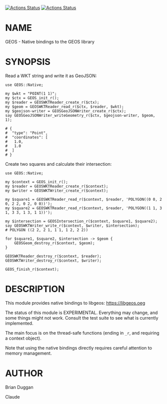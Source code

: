 [![Actions Status](https://github.com/bduggan/raku-geos/actions/workflows/linux.yml/badge.svg)](https://github.com/bduggan/raku-geos/actions/workflows/linux.yml)
[![Actions Status](https://github.com/bduggan/raku-geos/actions/workflows/macos.yml/badge.svg)](https://github.com/bduggan/raku-geos/actions/workflows/macos.yml)

NAME
====

GEOS - Native bindings to the GEOS library

SYNOPSIS
========

Read a WKT string and write it as GeoJSON:

    use GEOS::Native;

    my $wkt = "POINT(1 1)";
    my $ctx = GEOS_init_r();
    my $reader = GEOSWKTReader_create_r($ctx);
    my $geom = GEOSWKTReader_read_r($ctx, $reader, $wkt);
    my $geojson-writer = GEOSGeoJSONWriter_create_r($ctx);
    say GEOSGeoJSONWriter_writeGeometry_r($ctx, $geojson-writer, $geom, 1);

    # {
    #  "type": "Point",
    #  "coordinates": [
    #   1.0,
    #   1.0
    #  ]
    # }

Create two squares and calculate their intersection:

    use GEOS::Native;

    my $context = GEOS_init_r();
    my $reader = GEOSWKTReader_create_r($context);
    my $writer = GEOSWKTWriter_create_r($context);

    my $square1 = GEOSWKTReader_read_r($context, $reader, 'POLYGON((0 0, 2 0, 2 2, 0 2, 0 0))');
    my $square2 = GEOSWKTReader_read_r($context, $reader, 'POLYGON((1 1, 3 1, 3 3, 1 3, 1 1))');
     
    my $intersection = GEOSIntersection_r($context, $square1, $square2);
    say GEOSWKTWriter_write_r($context, $writer, $intersection);
    # POLYGON ((2 2, 2 1, 1 1, 1 2, 2 2))

    for $square1, $square2, $intersection -> $geom {
        GEOSGeom_destroy_r($context, $geom);
    }

    GEOSWKTReader_destroy_r($context, $reader);
    GEOSWKTWriter_destroy_r($context, $writer);

    GEOS_finish_r($context);

DESCRIPTION
===========

This module provides native bindings to libgeos: https://libgeos.oeg

The status of this module is EXPERIMENTAL. Everything may change, and some things might not work. Consult the test suite to see what is currently implemented.

The main focus is on the thread-safe functions (ending in `_r`, and requiring a context object).

Note that using the native bindings directly requires careful attention to memory management.

AUTHOR
======

Brian Duggan

Claude

